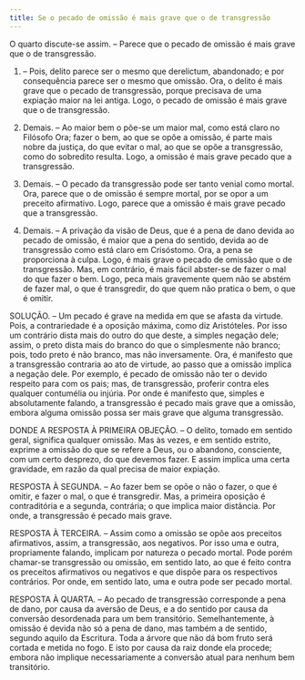 ```yaml
---
title: Se o pecado de omissão é mais grave que o de transgressão
---
```


O quarto discute-se assim. – Parece que o pecado de omissão é mais grave que o de transgressão.  

1. – Pois, delito parece ser o mesmo que derelictum, abandonado; e por consequência parece ser o mesmo que omissão. Ora, o delito é mais grave que o pecado de transgressão, porque precisava de uma expiação maior na lei antiga. Logo, o pecado de omissão é mais grave que o de transgressão.  

2. Demais. – Ao maior bem o põe-se um maior mal, como está claro no Filósofo Ora; fazer o bem, ao que se opõe a omissão, é parte mais nobre da justiça, do que evitar o mal, ao que se opõe a transgressão, como do sobredito resulta. Logo, a omissão é mais grave pecado que a transgressão.  

3. Demais. – O pecado da transgressão pode ser tanto venial como mortal. Ora, parece que o de omissão é sempre mortal, por se opor a um preceito afirmativo. Logo, parece que a omissão é mais grave pecado que a transgressão.  

4. Demais. – A privação da visão de Deus, que é a pena de dano devida ao pecado de omissão, é maior que a pena do sentido, devida ao de transgressão como está claro em Crisóstomo. Ora, a pena se proporciona à culpa. Logo, é mais grave o pecado de omissão que o de transgressão.  Mas, em contrário, é mais fácil abster-se de fazer o mal do que fazer o bem. Logo, peca mais gravemente quem não se abstém de fazer mal, o que é transgredir, do que quem não pratica o bem, o que é omitir.  

SOLUÇÃO. – Um pecado é grave na medida em que se afasta da virtude. Pois, a contrariedade é a oposição máxima, como diz Aristóteles. Por isso um contrário dista mais do outro do que deste, a simples negação dele; assim, o preto dista mais do branco do que o simplesmente não branco; pois, todo preto é não branco, mas não inversamente. Ora, é manifesto que a transgressão contraria ao ato de virtude, ao passo que a omissão implica a negação dele. Por exemplo, é pecado de omissão não ter o devido respeito para com os pais; mas, de transgressão, proferir contra eles qualquer contumélia ou injúria. Por onde é manifesto que, simples e absolutamente falando, a transgressão é pecado mais grave que a omissão, embora alguma omissão possa ser mais grave que alguma transgressão. 

DONDE A RESPOSTA À PRIMEIRA OBJEÇÃO. – O delito, tomado em sentido geral, significa qualquer omissão. Mas às vezes, e em sentido estrito, exprime a omissão do que se refere a Deus, ou o abandono, consciente, com um certo desprezo, do que devemos fazer. E assim implica uma certa gravidade, em razão da qual precisa de maior expiação.  

RESPOSTA À SEGUNDA. – Ao fazer bem se opõe o não o fazer, o que é omitir, e fazer o mal, o que é transgredir. Mas, a primeira oposição é contraditória e a segunda, contrária; o que implica maior distância. Por onde, a transgressão é pecado mais grave.  

RESPOSTA À TERCEIRA. – Assim como a omissão se opõe aos preceitos afirmativos, assim, a transgressão, aos negativos. Por isso uma e outra, propriamente falando, implicam por natureza o pecado mortal. Pode porém chamar-se transgressão ou omissão, em sentido lato, ao que é feito contra os preceitos afirmativos ou negativos e que dispõe para os respectivos contrários. Por onde, em sentido lato, uma e outra pode ser pecado mortal.  

RESPOSTA À QUARTA. – Ao pecado de transgressão corresponde a pena de dano, por causa da aversão de Deus, e a do sentido por causa da conversão desordenada para um bem transitório. Semelhantemente, à omissão é devida não só a pena de dano, mas também a de sentido, segundo aquilo da Escritura. Toda a árvore que não dá bom fruto será cortada e metida no fogo. E isto por causa da raiz donde ela procede; embora não implique necessariamente a conversão atual para nenhum bem transitório.